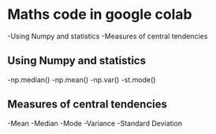 # Maths code in google colab

-Using Numpy and statistics
-Measures of central tendencies

## Using Numpy and statistics

-np.median()
-np.mean()
-np.var()
-st.mode()

## Measures of central tendencies

-Mean
-Median
-Mode
-Variance
-Standard Deviation